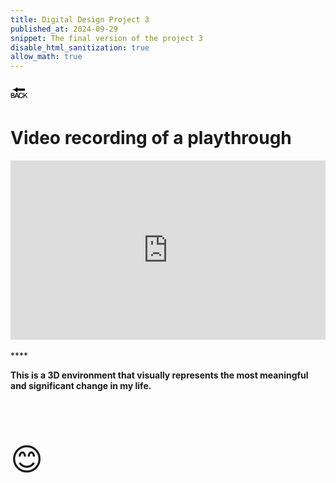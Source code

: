 ```yaml
---
title: Digital Design Project 3
published_at: 2024-09-29
snippet: The final version of the project 3
disable_html_sanitization: true
allow_math: true
---
```



<a href="https://julienoh000-dms1-blog-83.deno.dev/" style="text-decoration: none; color: black;"><span style="font-size: 30px;">🔙</span></a>


# Video recording of a playthrough 
<div style="padding:56.85% 0 0 0;position:relative;"><iframe src="https://player.vimeo.com/video/1013943639?badge=0&amp;autopause=0&amp;player_id=0&amp;app_id=58479" frameborder="0" allow="autoplay; fullscreen; picture-in-picture; clipboard-write" style="position:absolute;top:0;left:0;width:100%;height:100%;" title="Digital Design Project 3"></iframe></div><script src="https://player.vimeo.com/api/player.js"></script>


<br>
****

**This is a 3D environment that visually represents the most meaningful and significant change in my life.**


<br>
<br>
<br>


<span style="font-size: 50px;">😊</span>